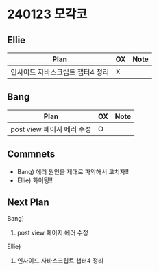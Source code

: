 # 240123 모각코

## Ellie

| Plan 	| OX 	| Note 	|
|------	|----	|------	|
| 인사이드 자바스크립트 챕터4 정리 |  X |      	|


## Bang

| Plan 	| OX 	| Note 	|
|------	|----	|------	|
| post view 페이지 에러 수정  |  O  |      |



## Commnets

 - Bang) 에러 원인을 제대로 파악해서 고치자!!
 - Ellie) 화이팅!!
 
## Next Plan
 Bang)
 1. post view 페이지 에러 수정

 Ellie)
 1. 인사이드 자바스크립트 챕터4 정리
